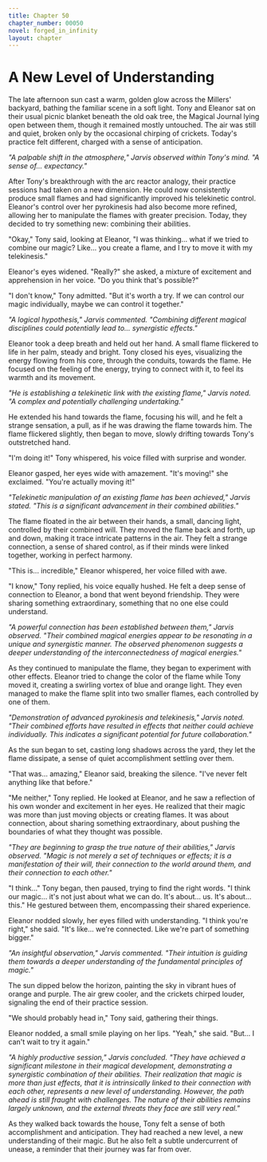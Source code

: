 ```yaml
---
title: Chapter 50
chapter_number: 00050
novel: forged_in_infinity
layout: chapter
---
```


# **A New Level of Understanding**

The late afternoon sun cast a warm, golden glow across the Millers'
backyard, bathing the familiar scene in a soft light. Tony and Eleanor
sat on their usual picnic blanket beneath the old oak tree, the Magical
Journal lying open between them, though it remained mostly untouched.
The air was still and quiet, broken only by the occasional chirping of
crickets. Today's practice felt different, charged with a sense of
anticipation.

*"A palpable shift in the atmosphere," Jarvis observed within Tony's
mind. "A sense of... expectancy."*

After Tony's breakthrough with the arc reactor analogy, their practice
sessions had taken on a new dimension. He could now consistently produce
small flames and had significantly improved his telekinetic control.
Eleanor's control over her pyrokinesis had also become more refined,
allowing her to manipulate the flames with greater precision. Today,
they decided to try something new: combining their abilities.

"Okay," Tony said, looking at Eleanor, "I was thinking... what if we
tried to combine our magic? Like... you create a flame, and I try to
move it with my telekinesis."

Eleanor's eyes widened. "Really?" she asked, a mixture of excitement and
apprehension in her voice. "Do you think that's possible?"

"I don't know," Tony admitted. "But it's worth a try. If we can control
our magic individually, maybe we can control it together."

*"A logical hypothesis," Jarvis commented. "Combining different magical
disciplines could potentially lead to... synergistic effects."*

Eleanor took a deep breath and held out her hand. A small flame
flickered to life in her palm, steady and bright. Tony closed his eyes,
visualizing the energy flowing from his core, through the conduits,
towards the flame. He focused on the feeling of the energy, trying to
connect with it, to feel its warmth and its movement.

*"He is establishing a telekinetic link with the existing flame," Jarvis
noted. "A complex and potentially challenging undertaking."*

He extended his hand towards the flame, focusing his will, and he felt a
strange sensation, a pull, as if he was drawing the flame towards him.
The flame flickered slightly, then began to move, slowly drifting
towards Tony's outstretched hand.

"I'm doing it!" Tony whispered, his voice filled with surprise and
wonder.

Eleanor gasped, her eyes wide with amazement. "It's moving!" she
exclaimed. "You're actually moving it!"

*"Telekinetic manipulation of an existing flame has been achieved,"
Jarvis stated. "This is a significant advancement in their combined
abilities."*

The flame floated in the air between their hands, a small, dancing
light, controlled by their combined will. They moved the flame back and
forth, up and down, making it trace intricate patterns in the air. They
felt a strange connection, a sense of shared control, as if their minds
were linked together, working in perfect harmony.

"This is... incredible," Eleanor whispered, her voice filled with awe.

"I know," Tony replied, his voice equally hushed. He felt a deep sense
of connection to Eleanor, a bond that went beyond friendship. They were
sharing something extraordinary, something that no one else could
understand.

*"A powerful connection has been established between them," Jarvis
observed. "Their combined magical energies appear to be resonating in a
unique and synergistic manner. The observed phenomenon suggests a deeper
understanding of the interconnectedness of magical energies."*

As they continued to manipulate the flame, they began to experiment with
other effects. Eleanor tried to change the color of the flame while Tony
moved it, creating a swirling vortex of blue and orange light. They even
managed to make the flame split into two smaller flames, each controlled
by one of them.

*"Demonstration of advanced pyrokinesis and telekinesis," Jarvis noted.
"Their combined efforts have resulted in effects that neither could
achieve individually. This indicates a significant potential for future
collaboration."*

As the sun began to set, casting long shadows across the yard, they let
the flame dissipate, a sense of quiet accomplishment settling over them.

"That was... amazing," Eleanor said, breaking the silence. "I've never
felt anything like that before."

"Me neither," Tony replied. He looked at Eleanor, and he saw a
reflection of his own wonder and excitement in her eyes. He realized
that their magic was more than just moving objects or creating flames.
It was about connection, about sharing something extraordinary, about
pushing the boundaries of what they thought was possible.

*"They are beginning to grasp the true nature of their abilities,"
Jarvis observed. "Magic is not merely a set of techniques or effects; it
is a manifestation of their will, their connection to the world around
them, and their connection to each other."*

"I think..." Tony began, then paused, trying to find the right words. "I
think our magic... it's not just about what we can do. It's about... us.
It's about... this." He gestured between them, encompassing their shared
experience.

Eleanor nodded slowly, her eyes filled with understanding. "I think
you're right," she said. "It's like... we're connected. Like we're part
of something bigger."

*"An insightful observation," Jarvis commented. "Their intuition is
guiding them towards a deeper understanding of the fundamental
principles of magic."*

The sun dipped below the horizon, painting the sky in vibrant hues of
orange and purple. The air grew cooler, and the crickets chirped louder,
signaling the end of their practice session.

"We should probably head in," Tony said, gathering their things.

Eleanor nodded, a small smile playing on her lips. "Yeah," she said.
"But... I can't wait to try it again."

*"A highly productive session," Jarvis concluded. "They have achieved a
significant milestone in their magical development, demonstrating a
synergistic combination of their abilities. Their realization that magic
is more than just effects, that it is intrinsically linked to their
connection with each other, represents a new level of understanding.
However, the path ahead is still fraught with challenges. The nature of
their abilities remains largely unknown, and the external threats they
face are still very real."*

As they walked back towards the house, Tony felt a sense of both
accomplishment and anticipation. They had reached a new level, a new
understanding of their magic. But he also felt a subtle undercurrent of
unease, a reminder that their journey was far from over.
